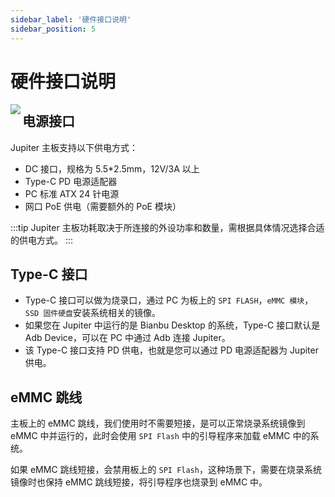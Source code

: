 ```yaml
---
sidebar_label: '硬件接口说明'
sidebar_position: 5
---
```


# 硬件接口说明

<Image src='/docs/jupiter/jupiter-interface.webp' maxWidth='100%' align='left' />

## 电源接口

Jupiter 主板支持以下供电方式：

- DC 接口，规格为 5.5*2.5mm，12V/3A 以上
- Type-C PD 电源适配器
- PC 标准 ATX 24 针电源
- 网口 PoE 供电（需要额外的 PoE 模块）

:::tip
Jupiter 主板功耗取决于所连接的外设功率和数量，需根据具体情况选择合适的供电方式。
:::

## Type-C 接口

- Type-C 接口可以做为烧录口，通过 PC 为板上的 `SPI FLASH`，`eMMC 模块`，`SSD 固件硬盘`安装系统相关的镜像。
- 如果您在 Jupiter 中运行的是 Bianbu Desktop 的系统，Type-C 接口默认是 Adb Device，可以在 PC 中通过 Adb 连接 Jupiter。
- 该 Type-C 接口支持 PD 供电，也就是您可以通过 PD 电源适配器为 Jupiter 供电。

## eMMC 跳线

主板上的 eMMC 跳线，我们使用时不需要短接，是可以正常烧录系统镜像到 eMMC 中并运行的，此时会使用 `SPI Flash` 中的引导程序来加载 eMMC 中的系统。

如果 eMMC 跳线短接，会禁用板上的 `SPI Flash`，这种场景下，需要在烧录系统镜像时也保持 eMMC 跳线短接，将引导程序也烧录到 eMMC 中。

